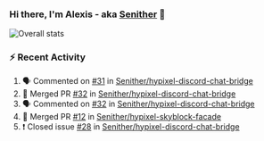 ### Hi there, I'm Alexis - aka [Senither][website] 👋

![Overall stats](https://github-readme-stats.vercel.app/api?username=senither&theme=cobalt&show_icons=true&count_private=true)

### :zap: Recent Activity

<!--START_SECTION:activity-->
1. 🗣 Commented on [#31](https://github.com/Senither/hypixel-discord-chat-bridge/issues/31) in [Senither/hypixel-discord-chat-bridge](https://github.com/Senither/hypixel-discord-chat-bridge)
2. 🎉 Merged PR [#32](https://github.com/Senither/hypixel-discord-chat-bridge/pull/32) in [Senither/hypixel-discord-chat-bridge](https://github.com/Senither/hypixel-discord-chat-bridge)
3. 🗣 Commented on [#32](https://github.com/Senither/hypixel-discord-chat-bridge/issues/32) in [Senither/hypixel-discord-chat-bridge](https://github.com/Senither/hypixel-discord-chat-bridge)
4. 🎉 Merged PR [#12](https://github.com/Senither/hypixel-skyblock-facade/pull/12) in [Senither/hypixel-skyblock-facade](https://github.com/Senither/hypixel-skyblock-facade)
5. ❗️ Closed issue [#28](https://github.com/Senither/hypixel-discord-chat-bridge/issues/28) in [Senither/hypixel-discord-chat-bridge](https://github.com/Senither/hypixel-discord-chat-bridge)
<!--END_SECTION:activity-->

[website]: https://senither.com
